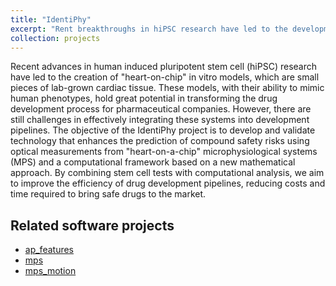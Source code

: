 ```yaml
---
title: "IdentiPhy"
excerpt: "Rent breakthroughs in hiPSC research have led to the development of 'heart-on-chip' models, offering potential for transformative drug development, but the integration of these models into pipelines remains a challenge; the IdentiPhy project aims to address this by creating technology that enhances compound safety risk prediction using optical measurements and computational analysis, with the goal of improving the efficiency and reducing costs and time in bringing safe drugs to market."
collection: projects
---
```


Recent advances in human induced pluripotent stem cell (hiPSC) research have led to the creation of "heart-on-chip" in vitro models, which are small pieces of lab-grown cardiac tissue. These models, with their ability to mimic human phenotypes, hold great potential in transforming the drug development process for pharmaceutical companies. However, there are still challenges in effectively integrating these systems into development pipelines. The objective of the IdentiPhy project is to develop and validate technology that enhances the prediction of compound safety risks using optical measurements from "heart-on-a-chip" microphysiological systems (MPS) and a computational framework based on a new mathematical approach. By combining stem cell tests with computational analysis, we aim to improve the efficiency of drug development pipelines, reducing costs and time required to bring safe drugs to the market.

## Related software projects

- <a href="{{ site.url }}/softwares/ap_features">ap_features</a>
- <a href="{{ site.url }}/softwares/mps">mps</a>
- <a href="{{ site.url }}/softwares/mps_motion">mps_motion</a>

